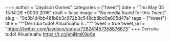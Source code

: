 
+++
author = "Jaydson Gomes"
categories = ["tweet"]
date = "Thu May 05 15:14:28 +0000 2016"
draft = false
image = "No media found for this Tweet"
slug = "0d3b1d4bb481b8b3c972b3c548cb8bd0a605d47a"
tags = ["tweet"]
title = """Derruba tudo! Ahuahuahu h..."""
tweet = true
tweet_url = "https://twitter.com/jaydson/status/728241457358876673"
+++
Derruba tudo! Ahuahuahu https://t.co/ehjNmK8p0e
